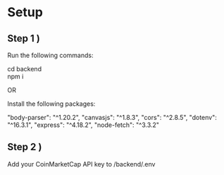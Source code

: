 # Setup

## Step 1 )

Run the following commands:

cd backend  
npm i

OR

Install the following packages:

"body-parser": "^1.20.2",
"canvasjs": "^1.8.3",
"cors": "^2.8.5",
"dotenv": "^16.3.1",
"express": "^4.18.2",
"node-fetch": "^3.3.2"

## Step 2 ) 

Add your CoinMarketCap API key to /backend/.env
